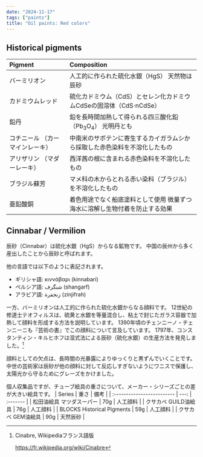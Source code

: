 ```yaml
---
date: "2024-11-17"
tags: ["paints"]
title: "Oil paints: Red colors"
---
```


## Historical pigments
| Pigment                         | Composition                                                                |
| :------------------------------ | :------------------------------------------------------------------------- |
| バーミリオン                    | 人工的に作られた硫化水銀（HgS） 天然物は辰砂                               |
| カドミウムレッド                | 硫化カドミウム（CdS）とセレン化カドミウムCdSeの固溶体（CdS$\cdot$nCdSe）   |
| 鉛丹                            | 鉛を長時間加熱して得られる四三酸化鉛（Pb$_3$O$_4$） 光明丹とも             |
| コチニール （カーマインレーキ） | 中南米のサボテンに寄生するカイガラムシから採取した赤色染料を不溶化したもの |
| アリザリン （マダーレーキ）     | 西洋茜の根に含まれる赤色染料を不溶化したもの                               |
| ブラジル蘇芳                    | マメ科の木からとれる赤い染料（ブラジル）を不溶化したもの                   |
| 亜鉛酸銅                        | 着色用途でなく船底塗料として使用 微量ずつ海水に溶解し生物付着を防止する効果 |

## Cinnabar / Vermilion
辰砂（Cinnabar）は硫化水銀（HgS）からなる鉱物です。
中国の辰州から多く産出したことから辰砂と呼ばれます。

他の言語では以下のように表記されます。
- ギリシャ語: κιννάβαρι (kinnabari)
- ペルシア語: شنگرف (shangarf)
- アラビア語: زنجفرة (zinjifrah)

一方、バーミリオンは人工的に作られた硫化水銀からなる顔料です。
12世紀の修道士テオフィルスは、硫黄と水銀を等量混合し、粘土で封じたガラス容器で加熱して顔料を形成する方法を説明しています。
1390年頃のチェンニーノ・チェンニーニも『芸術の書』でこの顔料について言及しています。
1797年、コンスタンティン・キルヒホフは湿式法による辰砂（硫化水銀）の生産方法を発見しました。[^1]

顔料としての欠点は、長時間の光暴露によりゆっくりと黒ずんでいくことです。
中世の芸術家は辰砂が他の顔料に対して反応しすぎないようにワニスで保護し、太陽光から守るためにグレーズをかけました。

個人収集品ですが、チューブ絵具の重さについて、メーカー・シリーズごとの差が大きい絵具です。
| Series                     | 重さ | 備考     |
| :------------------------- | ---: | :------- |
| 松田油絵具 マツダスーパー  |  70g | 人工顔料 |
| クサカベ GUILD油絵具       |  76g | 人工顔料 |
| BLOCKS Historical Pigments |  59g | 人工顔料 |
| クサカベ GEM油絵具         |  90g | 天然辰砂 |


[^1]: Cinabre, Wikipediaフランス語版

    https://fr.wikipedia.org/wiki/Cinabre
